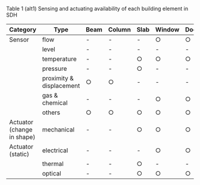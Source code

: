 Table 1 (alt1)
Sensing and actuating availability of each building element in SDH

| Category                   | Type                     | Beam | Column | Slab | Window | Door | Stair | Wall | Roof     |
|----------------------------|--------------------------|------|--------|------|--------|------|-------|------|----------|
| Sensor                     | flow                     |   -  |    -   |   -  |    ○   |   ○  |   -   |   -  |     ○    |
|                            | level                    |   -  |    -   |   -  |    -   |   -  |   -   |   -  |     -    |
|                            | temperature              |   -  |    -   |   ○  |    ○   |   ○  |   -   |   ○  |     -    |
|                            | pressure                 |   -  |    -   |   ○  |    -   |   -  |   -   |   -  |     ○    |
|                            | proximity & displacement |   ○  |    ○   |   -  |    -   |   -  |   -   |   -  |     ○    |
|                            | gas & chemical           |   -  |    -   |   -  |    ○   |   ○  |   ○   |   ○  |     -    |
|                            | others                   |   ○  |    ○   |   ○  |    ○   |   ○  |   ○   |   ○  |     ○    |
| Actuator (change in shape) | mechanical               |   -  |    -   |   ○  |    ○   |   ○  |   -   |   ○  |     ○    |
| Actuator (static)          | electrical               |   -  |    -   |   -  |    ○   |   ○  |   ○   |   ○  |     ○    |
|                            | thermal                  |   -  |    -   |   ○  |    -   |   -  |   -   |   -  |     ○    |
|                            | optical                  |   -  |    -   |   ○  |    ○   |   ○  |   ○   |   ○  | ○        |
